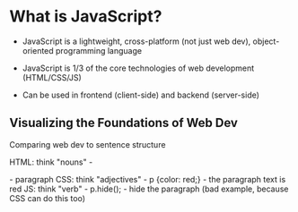 # What is JavaScript?

- JavaScript is a lightweight, cross-platform (not just web dev), object-oriented programming language

- JavaScript is 1/3 of the core technologies of web development (HTML/CSS/JS)

- Can be used in frontend (client-side) and backend (server-side)

## Visualizing the Foundations of Web Dev

Comparing web dev to sentence structure

HTML: think "nouns" - <p></p> - paragraph
CSS: think "adjectives" - p {color: red;} - the paragraph text is red
JS: think "verb" - p.hide(); - hide the paragraph (bad example, because CSS can do this too)
